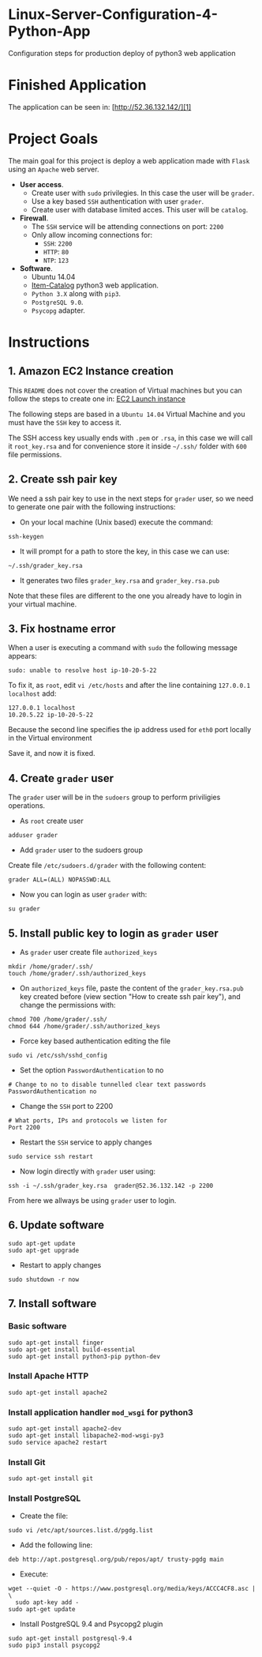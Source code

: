 # Linux-Server-Configuration-4-Python-App
Configuration steps for production deploy of python3 web application


# Finished Application

The application can be seen in:
[http://52.36.132.142/][1]

# Project Goals

The main goal for this project is deploy a web application made with `Flask` using an `Apache` web server.

* **User access**.
	* Create user with `sudo` privilegies. In this case the user will be `grader`.
	* Use a key based `SSH` authentication with user `grader`.
	* Create user with database limited acces. This user will be `catalog`.
* **Firewall**.
	* The `SSH` service will be attending connections on port: `2200`
	* Only allow incoming connections for: 
		* `SSH`: `2200` 
		* `HTTP`: `80` 
		* `NTP`: `123` 
* **Software**.
	* Ubuntu 14.04
	* [Item-Catalog][2] python3 web application.
	* `Python 3.X` along with `pip3`.
	* `PostgreSQL 9.0`.
	* `Psycopg` adapter.

# Instructions

## 1. Amazon EC2 Instance creation
This `README` does not cover the creation of Virtual machines but you can follow the steps to create one in: [EC2 Launch instance][3]

The following steps are based in a `Ubuntu 14.04` Virtual Machine and you must have the `SSH` key to access it.

The SSH access key usually ends with `.pem` or `.rsa`, in this case we will call it `root_key.rsa` and for convenience store it inside `~/.ssh/` folder with `600` file permissions.

## 2. Create ssh pair key
We need a ssh pair key to use in the next steps for `grader` user, so we need to generate one pair with the following instructions: 

* On your local machine (Unix based) execute the command:

```
ssh-keygen
```

* It will prompt for a path to store the key, in this case we can use: 

```
~/.ssh/grader_key.rsa
```

* It generates two files `grader_key.rsa` and `grader_key.rsa.pub`

Note that these files are different to the one you already have to login in your virtual machine.

## 3. Fix hostname error

When a user is executing a command with `sudo` the following message appears:

```
sudo: unable to resolve host ip-10-20-5-22
```

To fix it, as `root`, edit `vi /etc/hosts` and after the line containing `127.0.0.1 localhost` add:

```
127.0.0.1 localhost
10.20.5.22 ip-10-20-5-22
```
Because the second line specifies the ip address used for `eth0` port locally in the Virtual environment

Save it, and now it is fixed.


## 4. Create `grader` user

The `grader` user will be in the `sudoers` group to perform priviligies operations.

* As `root` create user

```
adduser grader
```

* Add `grader` user to the sudoers group

Create file `/etc/sudoers.d/grader` with the following content:

```
grader ALL=(ALL) NOPASSWD:ALL
```

* Now you can login as user `grader` with:

```
su grader
```

## 5. Install public key to login as `grader` user


* As `grader` user create file `authorized_keys`

```
mkdir /home/grader/.ssh/
touch /home/grader/.ssh/authorized_keys
```

* On `authorized_keys` file, paste the content of the `grader_key.rsa.pub` key created before (view section "How to create ssh pair key"), and change the permissions with:

```
chmod 700 /home/grader/.ssh/
chmod 644 /home/grader/.ssh/authorized_keys
```

* Force key based authentication editing the file 

```
sudo vi /etc/ssh/sshd_config
``` 

* Set the option `PasswordAuthentication` to no

```
# Change to no to disable tunnelled clear text passwords
PasswordAuthentication no
```

* Change the `SSH` port to 2200

```
# What ports, IPs and protocols we listen for
Port 2200
```

* Restart the `SSH` service to apply changes

```
sudo service ssh restart
```

* Now login directly with `grader` user using:

```
ssh -i ~/.ssh/grader_key.rsa  grader@52.36.132.142 -p 2200
```
From here we allways be using `grader` user to login.

## 6. Update software

```
sudo apt-get update
sudo apt-get upgrade
```

* Restart to apply changes

```
sudo shutdown -r now
```

## 7. Install software 

### Basic software

```
sudo apt-get install finger
sudo apt-get install build-essential
sudo apt-get install python3-pip python-dev
```
### Install Apache HTTP

```
sudo apt-get install apache2
```

### Install application handler `mod_wsgi` for python3

```
sudo apt-get install apache2-dev
sudo apt-get install libapache2-mod-wsgi-py3
sudo service apache2 restart
```

### Install Git 

```
sudo apt-get install git
```


### Install PostgreSQL

* Create the file:

```
sudo vi /etc/apt/sources.list.d/pgdg.list
```

* Add the following line:

```
deb http://apt.postgresql.org/pub/repos/apt/ trusty-pgdg main
```

* Execute:

```
wget --quiet -O - https://www.postgresql.org/media/keys/ACCC4CF8.asc | \
  sudo apt-key add -
sudo apt-get update
```

* Install PostgreSQL 9.4 and Psycopg2 plugin

```
sudo apt-get install postgresql-9.4
sudo pip3 install psycopg2
```


[1]: http://52.36.132.142/
[2]: https://github.com/aristoteles-nunez/Item-Catalog/
[3]: http://docs.aws.amazon.com/AWSEC2/latest/UserGuide/EC2_GetStarted.html#ec2-launch-instance_linux